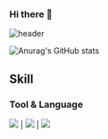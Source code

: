 ### Hi there 👋

<!--
**Leeui1z/Leeui1z** is a ✨ _special_ ✨ repository because its `README.md` (this file) appears on your GitHub profile.

Here are some ideas to get you started:

- 🔭 I’m currently working on ...
- 🌱 I’m currently learning ...
- 👯 I’m looking to collaborate on ...
- 🤔 I’m looking for help with ...
- 💬 Ask me about ...
- 📫 How to reach me: ...
- 😄 Pronouns: ...
- ⚡ Fun fact: ...
-->
![header](https://capsule-render.vercel.app/api?type=Slice&color=timeGradient&height=300&section=header&text=Lee%20Euikyung&fontSize=90)

![Anurag's GitHub stats](https://github-readme-stats.vercel.app/api?username=Leeui1z&show_icons=true&theme=aura_dark)
##  Skill
###  Tool & Language
<img src="https://img.shields.io/badge/C Sharp-239120?style=for-the-badge&logo=C Sharp&logoColor=White"/> | <img src="https://img.shields.io/badge/Visual Studio-5C2D91?style=for-the-badge&logo=Visual Studio&logoColor=White"/></a> | </a><img src="https://img.shields.io/badge/Unity-000000?style=for-the-badge&logo=Unity&logoColor=White"/></a> 

